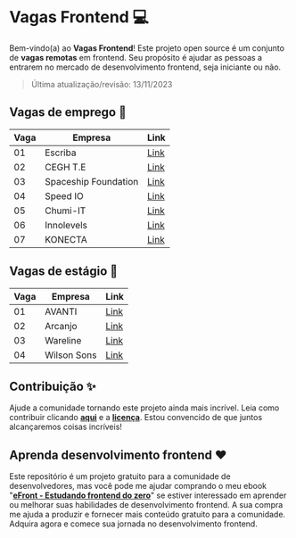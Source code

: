 # Vagas Frontend 💻

Bem-vindo(a) ao **Vagas Frontend**! Este projeto open source é um conjunto de **vagas remotas** em frontend. Seu propósito é ajudar as pessoas a entrarem no mercado de desenvolvimento frontend, seja iniciante ou não.

> Última atualização/revisão: 13/11/2023

## Vagas de emprego 🎉

| Vaga | Empresa              | Link                                     |
| ---- | -------------------- | ---------------------------------------- |
| 01   | Escriba              | [Link](https://bit.ly/emprego-efront-1)  |
| 02   | CEGH T.E             | [Link](https://encurtador.com.br/lnpI6)  |
| 03   | Spaceship Foundation | [Link](https://encurtador.com.br/nAGT2)  |
| 04   | Speed IO             | [Link](https://bit.ly/emprego-efront-15) |
| 05   | Chumi-IT             | [Link](https://encurtador.com.br/fhOPS)  |
| 06   | Innolevels           | [Link](https://encurtador.com.br/dDV08)  |
| 07   | KONECTA              | [Link](https://encurtador.com.br/fmnLQ)  |

## Vagas de estágio 🎉

| Vaga | Empresa     | Link                                    |
| ---- | ----------- | --------------------------------------- |
| 01   | AVANTI      | [Link](https://encurtador.com.br/ehnQZ) |
| 02   | Arcanjo     | [Link](https://encurtador.com.br/bnpW1) |
| 03   | Wareline    | [Link](https://encurtador.com.br/kruxT) |
| 04   | Wilson Sons | [Link](https://encurtador.com.br/cvyKP) |

## Contribuição ✨

Ajude a comunidade tornando este projeto ainda mais incrível. Leia como contribuir clicando **[aqui](https://github.com/iuricode/desafios-frontend/blob/main/CONTRIBUTING.md)** e a **[licença](https://github.com/iuricode/desafios-frontend/blob/main/LICENSE.md)**. Estou convencido de que juntos alcançaremos coisas incríveis!

## Aprenda desenvolvimento frontend ❤️

Este repositório é um projeto gratuito para a comunidade de desenvolvedores, mas você pode me ajudar comprando o meu ebook "**[eFront - Estudando frontend do zero](https://iuricode.com/efront)**" se estiver interessado em aprender ou melhorar suas habilidades de desenvolvimento frontend. A sua compra me ajuda a produzir e fornecer mais conteúdo gratuito para a comunidade. Adquira agora e comece sua jornada no desenvolvimento frontend.
